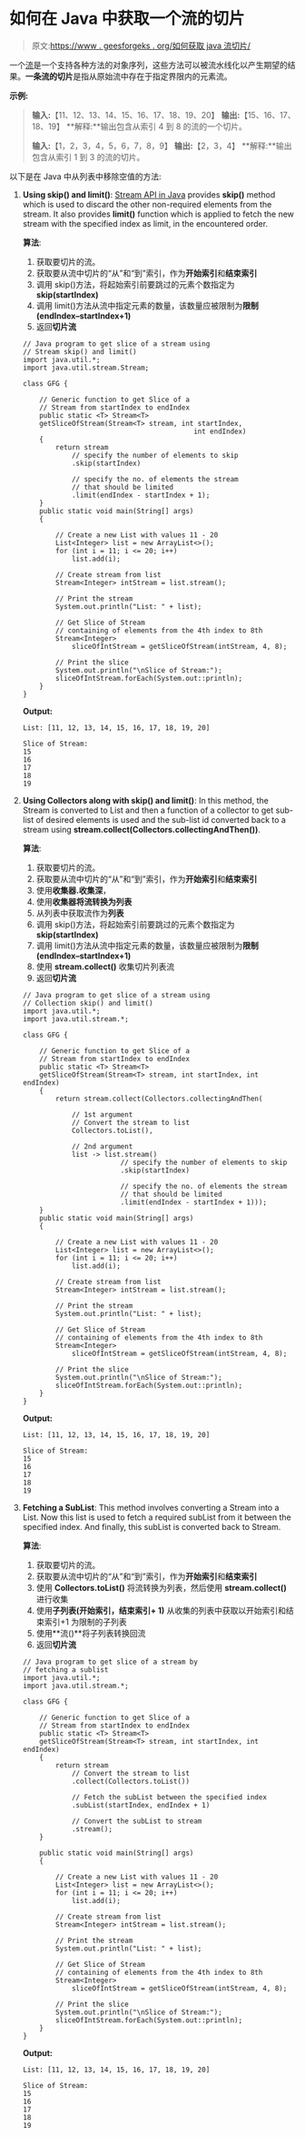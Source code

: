 # 如何在 Java 中获取一个流的切片

> 原文:[https://www . geesforgeks . org/如何获取 java 流切片/](https://www.geeksforgeeks.org/how-to-get-slice-of-a-stream-in-java/)

一个[流](https://www.geeksforgeeks.org/stream-in-java/)是一个支持各种方法的对象序列，这些方法可以被流水线化以产生期望的结果。**一条流的切片**是指从原始流中存在于指定界限内的元素流。

**示例:**

> **输入:**【11、12、13、14、15、16、17、18、19、20】
> **输出:**【15、16、17、18、19】
> **解释:**输出包含从索引 4 到 8 的流的一个切片。
> 
> **输入:**【1，2，3，4，5，6，7，8，9】
> **输出:**【2，3，4】
> **解释:**输出包含从索引 1 到 3 的流的切片。

以下是在 Java 中从列表中移除空值的方法:

1.  **Using skip() and limit()**: [Stream API in Java](https://www.geeksforgeeks.org/stream-in-java/) provides **skip()** method which is used to discard the other non-required elements from the stream. It also provides **limit()** function which is applied to fetch the new stream with the specified index as limit, in the encountered order.

    **算法**:

    1.  获取要切片的流。
    2.  获取要从流中切片的“从”和“到”索引，作为**开始索引**和**结束索引**
    3.  调用 skip()方法，将起始索引前要跳过的元素个数指定为 **skip(startIndex)**
    4.  调用 limit()方法从流中指定元素的数量，该数量应被限制为**限制(endIndex–startIndex+1)**
    5.  返回**切片流**

    ```
    // Java program to get slice of a stream using
    // Stream skip() and limit()
    import java.util.*;
    import java.util.stream.Stream;

    class GFG {

        // Generic function to get Slice of a
        // Stream from startIndex to endIndex
        public static <T> Stream<T>
        getSliceOfStream(Stream<T> stream, int startIndex, 
                                              int endIndex)
        {
            return stream
                // specify the number of elements to skip
                .skip(startIndex)

                // specify the no. of elements the stream
                // that should be limited
                .limit(endIndex - startIndex + 1);
        }
        public static void main(String[] args)
        {

            // Create a new List with values 11 - 20
            List<Integer> list = new ArrayList<>();
            for (int i = 11; i <= 20; i++)
                list.add(i);

            // Create stream from list
            Stream<Integer> intStream = list.stream();

            // Print the stream
            System.out.println("List: " + list);

            // Get Slice of Stream
            // containing of elements from the 4th index to 8th
            Stream<Integer>
                sliceOfIntStream = getSliceOfStream(intStream, 4, 8);

            // Print the slice
            System.out.println("\nSlice of Stream:");
            sliceOfIntStream.forEach(System.out::println);
        }
    }
    ```

    **Output:**

    ```
    List: [11, 12, 13, 14, 15, 16, 17, 18, 19, 20]

    Slice of Stream:
    15
    16
    17
    18
    19

    ```

2.  **Using Collectors along with skip() and limit()**: In this method, the Stream is converted to List and then a function of a collector to get sub-list of desired elements is used and the sub-list id converted back to a stream using **stream.collect(Collectors.collectingAndThen())**.

    **算法**:

    1.  获取要切片的流。
    2.  获取要从流中切片的“从”和“到”索引，作为**开始索引**和**结束索引**
    3.  使用**收集器.收集深**，
    4.  使用**收集器将流转换为列表**
    5.  从列表中获取流作为**列表**
    6.  调用 skip()方法，将起始索引前要跳过的元素个数指定为 **skip(startIndex)**
    7.  调用 limit()方法从流中指定元素的数量，该数量应被限制为**限制(endIndex–startIndex+1)**
    8.  使用 **stream.collect()** 收集切片列表流
    9.  返回**切片流**

    ```
    // Java program to get slice of a stream using
    // Collection skip() and limit()
    import java.util.*;
    import java.util.stream.*;

    class GFG {

        // Generic function to get Slice of a
        // Stream from startIndex to endIndex
        public static <T> Stream<T>
        getSliceOfStream(Stream<T> stream, int startIndex, int endIndex)
        {
            return stream.collect(Collectors.collectingAndThen(

                // 1st argument
                // Convert the stream to list
                Collectors.toList(),

                // 2nd argument
                list -> list.stream()
                            // specify the number of elements to skip
                            .skip(startIndex)

                            // specify the no. of elements the stream
                            // that should be limited
                            .limit(endIndex - startIndex + 1)));
        }
        public static void main(String[] args)
        {

            // Create a new List with values 11 - 20
            List<Integer> list = new ArrayList<>();
            for (int i = 11; i <= 20; i++)
                list.add(i);

            // Create stream from list
            Stream<Integer> intStream = list.stream();

            // Print the stream
            System.out.println("List: " + list);

            // Get Slice of Stream
            // containing of elements from the 4th index to 8th
            Stream<Integer>
                sliceOfIntStream = getSliceOfStream(intStream, 4, 8);

            // Print the slice
            System.out.println("\nSlice of Stream:");
            sliceOfIntStream.forEach(System.out::println);
        }
    }
    ```

    **Output:**

    ```
    List: [11, 12, 13, 14, 15, 16, 17, 18, 19, 20]

    Slice of Stream:
    15
    16
    17
    18
    19

    ```

3.  **Fetching a SubList**: This method involves converting a Stream into a List. Now this list is used to fetch a required subList from it between the specified index. And finally, this subList is converted back to Stream.

    **算法**:

    1.  获取要切片的流。
    2.  获取要从流中切片的“从”和“到”索引，作为**开始索引**和**结束索引**
    3.  使用 **Collectors.toList()** 将流转换为列表，然后使用 **stream.collect()** 进行收集
    4.  使用**子列表(开始索引，结束索引+ 1)** 从收集的列表中获取以开始索引和结束索引+1 为限制的子列表
    5.  使用**流()**将子列表转换回流
    6.  返回**切片流**

    ```
    // Java program to get slice of a stream by
    // fetching a sublist
    import java.util.*;
    import java.util.stream.*;

    class GFG {

        // Generic function to get Slice of a
        // Stream from startIndex to endIndex
        public static <T> Stream<T>
        getSliceOfStream(Stream<T> stream, int startIndex, int endIndex)
        {
            return stream
                // Convert the stream to list
                .collect(Collectors.toList())

                // Fetch the subList between the specified index
                .subList(startIndex, endIndex + 1)

                // Convert the subList to stream
                .stream();
        }

        public static void main(String[] args)
        {

            // Create a new List with values 11 - 20
            List<Integer> list = new ArrayList<>();
            for (int i = 11; i <= 20; i++)
                list.add(i);

            // Create stream from list
            Stream<Integer> intStream = list.stream();

            // Print the stream
            System.out.println("List: " + list);

            // Get Slice of Stream
            // containing of elements from the 4th index to 8th
            Stream<Integer>
                sliceOfIntStream = getSliceOfStream(intStream, 4, 8);

            // Print the slice
            System.out.println("\nSlice of Stream:");
            sliceOfIntStream.forEach(System.out::println);
        }
    }
    ```

    **Output:**

    ```
    List: [11, 12, 13, 14, 15, 16, 17, 18, 19, 20]

    Slice of Stream:
    15
    16
    17
    18
    19

    ```
